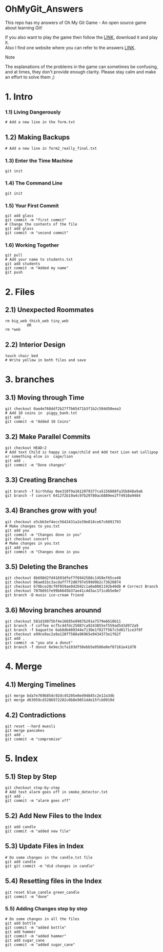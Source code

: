 # OhMyGit_Answers

This repo has my answers of Oh My Git Game - An open source game about learning Git!

If you also want to play the game then follow the [LINK](https://ohmygit.org/), download it and play it. <br> Also I find one website where you can refer to the answers [LINK](https://pierrejean.wp.imt.fr/2023/09/08/oh-my-git/).

>[!NOTE]
> The explanations of the problems in the game can sometimes be confusing, and at times, they don't provide enough clarity. Please stay calm and make an effort to solve them ;)

# 1. Intro
### 1.1) Living Dangerously
```
# Add a new line in the form.txt
```
## 1.2) Making Backups
```
# Add a new line in form2_really_final.txt
```
### 1.3) Enter the Time Machine
```
git init
```
### 1.4) The Command Line
```
git init
```
### 1.5) Your First Commit
```
git add glass
git commit -m "first commit"
# Change the contents of the file
git add glass
git commit -m "second commit"
```
### 1.6) Working Together
```
git pull
# Add your name to students.txt
git add students
git commit -m "Added my name"
git push
```

# 2. Files
## 2.1) Unexpected Roommates
```
rm big_web thick_web tiny_web
          OR
rm *web
```
## 2.2) Interior Design
```
touch chair bed
# Write yellow in both files and save
```

# 3. branches
## 3.1) Moving through Time
```
git checkout 0ae4e768ddf2b27f7b65471b3f1b2c504d50eea3
# Add 10 coins in  piggy_bank.txt
git add .
git commit -m "Added 10 Coins"
```
## 3.2) Make Parallel Commits
```
git checkout HEAD~2
# Add text Child is happy in cage/child and Add text Lion eat Lollipop or something else in  cage/lion
git add .
git commit -m "Done changes"
```
## 3.3) Creating Branches
```
git branch -f birthday 0ee310f9a1612079377ca5156888fa35b848a9a6
git branch -f concert 6412f2b19a4c97b29780ac6889ee2ff4910a9484
```
## 3.4) Branches grow with you!
```
git checkout e5cbb3ef4ecc5642431a2e39e818ce67c6891793
# Make changes to you.txt
git add you
git commit -m "Changes done in you"
git checkout concert
# Make changes in you.txt
git add you
git commit -m "Changes done in you
```
## 3.5) Deleting the Branches
```
git checkout 8b698d2fd41693dfef7f6942588c1458ef65ce40
git checkout 06ae81bc3acdaff7f2d8797e599d9b2c73620874
git checkout 670bce20cf0f059ae042b92c1a0a0881192b40d8 # Correct Branch
git checkout 7876691fe99b6645b37ae41c4d3ac1f1cdb5e0e7
git branch -D music ice-cream friend
```
## 3.6) Moving branches arounnd
```
git checkout 581d19075bf4e16695e9987b291e7579e6610b11
git branch -f coffee ecf5c44fdc25087ca9243855ef559ad543d972a9
git branch -f baguette 6ab8db489344e7130e1f027f567c5d0171ce3f9f
git checkout e99ce9ac2a9a120f7588a96965e9434373e1f62f
git add .
git commit -m "you ate a donut"
git branch -f donut 6e9ec3cfa103df50ebb5e0586e0ef87161e41d78
```
# 4. Merge
## 4.1) Merging Timelines
```
git merge bda7e769b85dc92dc45205e0ed94845c2e12a3db
git merge d63959cd3286972202c0b8e98514de15fcb0919d
```
## 4.2) Contradictions
```
git reset --hard muesli
git merge pancakes
git add .
git commit -m "compromise"
```
# 5. Index
## 5.1) Step by Step
```
git checkout step-by-step
# Add text alarm goes off in smoke_detector.txt
git add .
git commit -m "alarm goes off"
```
## 5.2) Add New Files to the Index
```
git add candle
git commit -m "added new file"
```
## 5.3) Update Files in Index
```
# Do some changes in the candle.txt file
git add candle
git git commit -m "did changes in candle"
```
## 5.4) Resetting files in the Index
```
git reset blue_candle green_candle
git commit -m "done"
```
### 5.5) Adding Changes step by step
```
# Do some changes in all the files
git add bottle
git commit -m "added bottle"
git add hammer
git commit -m "added hammer"
git add sugar_cane
git commit -m "added sugar_cane" 
```
